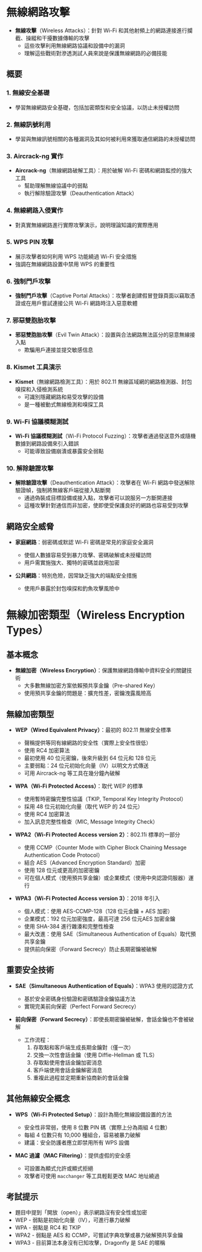 # 無線網路攻擊

- **無線攻擊**（Wireless Attacks）：針對 Wi-Fi 和其他射頻上的網路連接進行攔截、操縱和干擾數據傳輸的攻擊
  - 這些攻擊利用無線網路協議和設備中的漏洞
  - 理解這些戰術對滲透測試人員來說是保護無線網路的必備技能

## 概要

### 1. 無線安全基礎
- 學習無線網路安全基礎，包括加密類型和安全協議，以防止未授權訪問

### 2. 無線訊號利用
- 學習與無線訊號相關的各種漏洞及其如何被利用來獲取通信網路的未授權訪問

### 3. Aircrack-ng 實作
- **Aircrack-ng**（無線網路破解工具）：用於破解 Wi-Fi 密碼和網路監控的強大工具
  - 幫助理解無線協議中的弱點
  - 執行解除驗證攻擊（Deauthentication Attack）

### 4. 無線網路入侵實作
- 對真實無線網路進行實際攻擊演示，說明理論知識的實際應用

### 5. WPS PIN 攻擊
- 展示攻擊者如何利用 WPS 功能繞過 Wi-Fi 安全措施
- 強調在無線網路設置中禁用 WPS 的重要性

### 6. 強制門戶攻擊
- **強制門戶攻擊**（Captive Portal Attacks）：攻擊者創建假冒登錄頁面以竊取憑證或在用戶嘗試連接公共 Wi-Fi 網路時注入惡意軟體

### 7. 邪惡雙胞胎攻擊
- **邪惡雙胞胎攻擊**（Evil Twin Attack）：設置與合法網路無法區分的惡意無線接入點
  - 欺騙用戶連接並提交敏感信息

### 8. Kismet 工具演示
- **Kismet**（無線網路檢測工具）：用於 802.11 無線區域網的網路檢測器、封包嗅探和入侵檢測系統
  - 可識別隱藏網路和易受攻擊的設備
  - 是一種被動式無線檢測和嗅探工具

### 9. Wi-Fi 協議模糊測試
- **Wi-Fi 協議模糊測試**（Wi-Fi Protocol Fuzzing）：攻擊者通過發送意外或隨機數據到網路設備來引入錯誤
  - 可能導致設備崩潰或暴露安全弱點

### 10. 解除驗證攻擊
- **解除驗證攻擊**（Deauthentication Attack）：攻擊者在 Wi-Fi 網路中發送解除驗證幀，強制將無線客戶端從接入點斷開
  - 通過偽裝成目標設備或接入點，攻擊者可以說服另一方斷開連接
  - 這種攻擊針對通信而非加密，使即使受保護良好的網路也容易受到攻擊

## 網路安全威脅

- **家庭網路**：弱密碼或默認 Wi-Fi 密碼是常見的家庭安全漏洞
  - 使個人數據容易受到暴力攻擊、密碼破解或未授權訪問
  - 用戶需實施強大、獨特的密碼並啟用加密

- **公共網路**：特別危險，因常缺乏強大的端點安全措施
  - 使用戶暴露於封包嗅探和釣魚攻擊風險中

# 無線加密類型（Wireless Encryption Types）

## 基本概念

- **無線加密（Wireless Encryption）**：保護無線網路傳輸中資料安全的關鍵技術
  - 大多數無線加密方案依賴預共享金鑰（Pre-shared Key）
  - 使用預共享金鑰的問題是：擴充性差，密鑰洩露風險高

## 無線加密類型

- **WEP（Wired Equivalent Privacy）**：最初的 802.11 無線安全標準
  - 聲稱提供等同有線網路的安全性（實際上安全性很低）
  - 使用 RC4 加密算法
  - 最初使用 40 位元密鑰，後來升級到 64 位元和 128 位元
  - 主要弱點：24 位元初始化向量（IV）以明文方式傳送
  - 可用 Aircrack-ng 等工具在幾分鐘內破解

- **WPA（Wi-Fi Protected Access）**：取代 WEP 的標準
  - 使用暫時密鑰完整性協議（TKIP, Temporal Key Integrity Protocol）
  - 採用 48 位元初始化向量（取代 WEP 的 24 位元）
  - 使用 RC4 加密算法
  - 加入訊息完整性檢查（MIC, Message Integrity Check）

- **WPA2（Wi-Fi Protected Access version 2）**：802.11i 標準的一部分
  - 使用 CCMP（Counter Mode with Cipher Block Chaining Message Authentication Code Protocol）
  - 結合 AES（Advanced Encryption Standard）加密
  - 使用 128 位元或更高的加密密鑰
  - 可在個人模式（使用預共享金鑰）或企業模式（使用中央認證伺服器）運行

- **WPA3（Wi-Fi Protected Access version 3）**：2018 年引入
  - 個人模式：使用 AES-CCMP-128（128 位元金鑰 + AES 加密）
  - 企業模式：192 位元加密強度，最高可達 256 位元AES 加密金鑰
  - 使用 SHA-384 進行雜湊和完整性檢查
  - 最大改進：使用 SAE（Simultaneous Authentication of Equals）取代預共享金鑰
  - 提供前向保密（Forward Secrecy）防止長期密鑰被破解

## 重要安全技術

- **SAE（Simultaneous Authentication of Equals）**：WPA3 使用的認證方式
  - 基於安全密碼身份驗證和密碼驗證金鑰協議方法
  - 實現完美前向保密（Perfect Forward Secrecy）

- **前向保密（Forward Secrecy）**：即使長期密鑰被破解，會話金鑰也不會被破解
  - 工作流程：
    1. 存取點和客戶端生成長期金鑰對（僅一次）
    2. 交換一次性會話金鑰（使用 Diffie-Hellman 或 TLS）
    3. 存取點使用會話金鑰加密消息
    4. 客戶端使用會話金鑰解密消息
    5. 重複此過程並定期重新協商新的會話金鑰

## 其他無線安全概念

- **WPS（Wi-Fi Protected Setup）**：設計為簡化無線設備設置的方法
  - 安全性非常弱，使用 8 位數 PIN 碼（實際上分為兩組 4 位數）
  - 每組 4 位數只有 10,000 種組合，容易被暴力破解
  - 建議：安全防護者應立即禁用所有 WPS 設備

- **MAC 過濾（MAC Filtering）**：提供虛假的安全感
  - 可設置為顯式允許或顯式拒絕
  - 攻擊者可使用 `macchanger` 等工具輕鬆更改 MAC 地址繞過

## 考試提示

- 題目中提到「開放（open）」表示網路沒有安全性或加密
- WEP - 弱點是初始化向量（IV），可進行暴力破解
- WPA - 弱點是 RC4 和 TKIP
- WPA2 - 弱點是 AES 和 CCMP，可嘗試字典攻擊或暴力破解預共享金鑰
- WPA3 - 目前算法本身沒有已知攻擊，Dragonfly 是 SAE 的暱稱